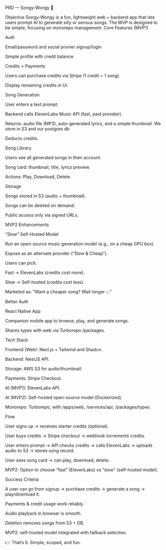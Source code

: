 PRD — Songy-Wongy 🎵

Objective
Songy-Wongy is a fun, lightweight web + backend app that lets users prompt AI to generate silly or serious songs. The MVP is designed to be simple, focusing on monorepo management.
Core Features (MVP1)

Auth

Email/password and social provier signup/login

Simple profile with credit balance.

Credits + Payments

Users can purchase credits via Stripe (1 credit = 1 song).

Display remaining credits in UI.

Song Generation

User enters a text prompt.

Backend calls ElevenLabs Music API (fast, paid provider).

Returns: audio file (MP3), auto-generated lyrics, and a simple thumbnail. We store in S3 and our postgres db

Deducts credits.

Song Library

Users see all generated songs in their account.

Song card: thumbnail, title, lyrics preview.

Actions: Play, Download, Delete.

Storage

Songs stored in S3 (audio + thumbnail).

Songs can be deleted on demand.

Public access only via signed URLs.

MVP2 Enhancements

“Slow” Self-Hosted Model

Run an open-source music generation model (e.g., on a cheap GPU box).

Expose as an alternate provider (“Slow & Cheap”).

Users can pick:

Fast → ElevenLabs (credits cost more).

Slow → Self-hosted (credits cost less).

Marketed as: “Want a cheaper song? Wait longer 🎶.”

Better Auth

React Native App

Companion mobile app to browse, play, and generate songs.

Shares types with web via Turborepo /packages.

Tech Stack

Frontend (Web): Next.js + Tailwind and Shadcn.

Backend: NestJS API.

Storage: AWS S3 for audio/thumbnail.

Payments: Stripe Checkout.

AI (MVP1): ElevenLabs API.

AI (MVP2): Self-hosted open-source model (Dockerized).

Monorepo: Turborepo, with /apps/web, /services/api, /packages/types.

Flow

User signs up → receives starter credits (optional).

User buys credits → Stripe checkout → webhook increments credits.

User enters prompt → API checks credits → calls ElevenLabs → uploads audio to S3 → stores song record.

User sees song card → can play, download, delete.

MVP2: Option to choose “fast” (ElevenLabs) vs “slow” (self-hosted model).

Success Criteria

A user can go from signup → purchase credits → generate a song → play/download it.

Payments & credit usage work reliably.

Audio playback in browser is smooth.

Deletion removes songs from S3 + DB.

MVP2: self-hosted model integrated with fallback selection.

👉 That’s it. Simple, scoped, and fun.
